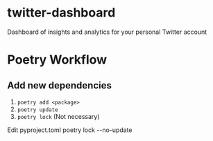 # twitter-dashboard
Dashboard of insights and analytics for your personal Twitter account

# Poetry Workflow

## Add new dependencies
1. `poetry add <package>`
2. `poetry update`
3. `poetry lock` (Not necessary)



Edit pyproject.toml
poetry lock --no-update